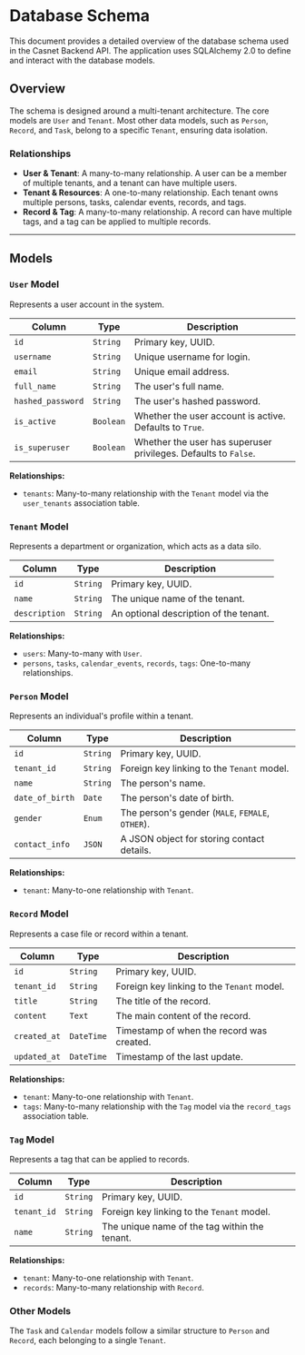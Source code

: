 # Database Schema

This document provides a detailed overview of the database schema used in the Casnet Backend API. The application uses SQLAlchemy 2.0 to define and interact with the database models.

## Overview

The schema is designed around a multi-tenant architecture. The core models are `User` and `Tenant`. Most other data models, such as `Person`, `Record`, and `Task`, belong to a specific `Tenant`, ensuring data isolation.

### Relationships

-   **User & Tenant**: A many-to-many relationship. A user can be a member of multiple tenants, and a tenant can have multiple users.
-   **Tenant & Resources**: A one-to-many relationship. Each tenant owns multiple persons, tasks, calendar events, records, and tags.
-   **Record & Tag**: A many-to-many relationship. A record can have multiple tags, and a tag can be applied to multiple records.

---

## Models

### `User` Model

Represents a user account in the system.

| Column | Type | Description |
| --- | --- | --- |
| `id` | `String` | Primary key, UUID. |
| `username` | `String` | Unique username for login. |
| `email` | `String` | Unique email address. |
| `full_name` | `String` | The user's full name. |
| `hashed_password` | `String` | The user's hashed password. |
| `is_active` | `Boolean` | Whether the user account is active. Defaults to `True`. |
| `is_superuser`| `Boolean` | Whether the user has superuser privileges. Defaults to `False`. |

**Relationships:**
-   `tenants`: Many-to-many relationship with the `Tenant` model via the `user_tenants` association table.

### `Tenant` Model

Represents a department or organization, which acts as a data silo.

| Column | Type | Description |
| --- | --- | --- |
| `id` | `String` | Primary key, UUID. |
| `name` | `String` | The unique name of the tenant. |
| `description` | `String` | An optional description of the tenant. |

**Relationships:**
-   `users`: Many-to-many with `User`.
-   `persons`, `tasks`, `calendar_events`, `records`, `tags`: One-to-many relationships.

### `Person` Model

Represents an individual's profile within a tenant.

| Column | Type | Description |
| --- | --- | --- |
| `id` | `String` | Primary key, UUID. |
| `tenant_id` | `String` | Foreign key linking to the `Tenant` model. |
| `name` | `String` | The person's name. |
| `date_of_birth` | `Date` | The person's date of birth. |
| `gender` | `Enum` | The person's gender (`MALE`, `FEMALE`, `OTHER`). |
| `contact_info`| `JSON` | A JSON object for storing contact details. |

**Relationships:**
-   `tenant`: Many-to-one relationship with `Tenant`.

### `Record` Model

Represents a case file or record within a tenant.

| Column | Type | Description |
| --- | --- | --- |
| `id` | `String` | Primary key, UUID. |
| `tenant_id` | `String` | Foreign key linking to the `Tenant` model. |
| `title` | `String` | The title of the record. |
| `content` | `Text` | The main content of the record. |
| `created_at` | `DateTime` | Timestamp of when the record was created. |
| `updated_at` | `DateTime` | Timestamp of the last update. |

**Relationships:**
-   `tenant`: Many-to-one relationship with `Tenant`.
-   `tags`: Many-to-many relationship with the `Tag` model via the `record_tags` association table.

### `Tag` Model

Represents a tag that can be applied to records.

| Column | Type | Description |
| --- | --- | --- |
| `id` | `String` | Primary key, UUID. |
| `tenant_id` | `String` | Foreign key linking to the `Tenant` model. |
| `name` | `String` | The unique name of the tag within the tenant. |

**Relationships:**
-   `tenant`: Many-to-one relationship with `Tenant`.
-   `records`: Many-to-many relationship with `Record`.

### Other Models

The `Task` and `Calendar` models follow a similar structure to `Person` and `Record`, each belonging to a single `Tenant`.

